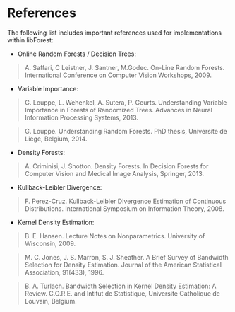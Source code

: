 # References

The following list includes important references used for implementations within libForest:

* Online Random Forests / Decision Trees:

> A. Saffari, C Leistner, J. Santner, M.Godec. On-Line Random Forests. International Conference on Computer Vision Workshops, 2009.

* Variable Importance:

> G. Louppe, L. Wehenkel, A. Sutera, P. Geurts. Understanding Variable Importance in Forests of Randomized Trees. Advances in Neural Information Processing Systems, 2013.

> G. Louppe. Understanding Random Forests. PhD thesis, Universite de Liege, Belgium, 2014.

* Density Forests:

> A. Criminisi, J. Shotton. Density Forests. In Decision Forests for Computer Vision and Medical Image Analysis, Springer, 2013.

* Kullback-Leibler Divergence:

> F. Perez-Cruz. Kullback-Leibler DIvergence Estimation of Continuous Distributions. International Symposium on Information Theory, 2008.

* Kernel Density Estimation:

> B. E. Hansen. Lecture Notes on Nonparametrics. University of Wisconsin, 2009.

> M. C. Jones, J. S. Marron, S. J. Sheather. A Brief Survey of Bandwidth Selection for Density Estimation. Journal of the American Statistical Association, 91(433), 1996.

> B. A. Turlach. Bandwidth Selection in Kernel Density Estimation: A Review. C.O.R.E. and Intitut de Statistique, Universite Catholique de Louvain, Belgium.